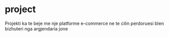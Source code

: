 # project
Projekti ka te beje me nje platforme e-commerce ne te cilin perdoruesi blen bizhuteri nga argjendaria jone
